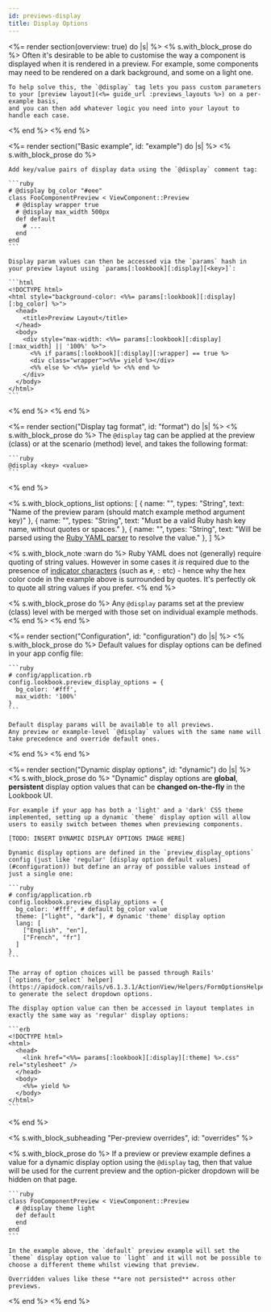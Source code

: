 ```yaml
---
id: previews-display
title: Display Options
---
```


<%= render section(overview: true) do |s| %>
    <% s.with_block_prose do %>
    Often it's desirable to be able to customise the way a component is displayed when it is rendered in a preview.
    For example, some components may need to be rendered on a dark background, and some on a light one.

    To help solve this, the `@display` tag lets you pass custom parameters to your [preview layout](<%= guide_url :previews_layouts %>) on a per-example basis,
    and you can then add whatever logic you need into your layout to handle each case.
  <% end %>
<% end %>

<%= render section("Basic example", id: "example") do |s| %>
  <% s.with_block_prose do %>

    Add key/value pairs of display data using the `@display` comment tag:

    ```ruby
    # @display bg_color "#eee"
    class FooComponentPreview < ViewComponent::Preview
      # @display wrapper true
      # @display max_width 500px
      def default
        # ...
      end
    end
    ```

    Display param values can then be accessed via the `params` hash in your preview layout using `params[:lookbook][:display][<key>]`:

    ```html
    <!DOCTYPE html>
    <html style="background-color: <%%= params[:lookbook][:display][:bg_color] %>">
      <head>
        <title>Preview Layout</title>
      </head>
      <body>
        <div style="max-width: <%%= params[:lookbook][:display][:max_width] || '100%' %>">
          <%% if params[:lookbook][:display][:wrapper] == true %>
          <div class="wrapper"><%%= yield %></div>
          <%% else %> <%%= yield %> <%% end %>
        </div>
      </body>
    </html>
    ```
  <% end %>
<% end %>

<%= render section("Display tag format", id: "format") do |s| %>
  <% s.with_block_prose do %>
    The `@display` tag can be applied at the preview (class) or at the scenario (method) level, and takes the following format:

    ```ruby
    @display <key> <value>
    ```
  <% end %>

  <% s.with_block_options_list options: [
    {
      name: "<name>",
      types: "String",
      text: "Name of the preview param (should match example method argument key)"
    },
    {
      name: "<key>",
      types: "String",
      text: "Must be a valid Ruby hash key name, without quotes or spaces."
    },
    {
      name: "<value>",
      types: "String",
      text: "Will be parsed using the [Ruby YAML parser](https://yaml.org/YAML_for_ruby.html) to resolve the value."
    },
  ] %>

  <% s.with_block_note :warn do %>
    Ruby YAML does not (generally) require quoting of string values. However in some cases it _is_ required due to the
    presence of [indicator characters](https://yaml.org/YAML_for_ruby.html#indicators_in_strings) (such as `#`, `:` etc) - hence
    why the hex color code in the example above is surrounded by quotes. It's perfectly ok to quote all string values if you prefer.
  <% end %>

  <% s.with_block_prose do %>
    Any `@display` params set at the preview (class) level with be merged with those set on individual example methods.    
  <% end %>
<% end %>

<%= render section("Configuration", id: "configuration") do |s| %>
  <% s.with_block_prose do %>
    Default values for display options can be defined in your app config file:

    ```ruby
    # config/application.rb
    config.lookbook.preview_display_options = {
      bg_color: '#fff',
      max_width: '100%'
    }
    ```

    Default display params will be available to all previews.
    Any preview or example-level `@display` values with the same name will take precedence and override default ones.
  <% end %>
<% end %>

<%= render section("Dynamic display options", id: "dynamic") do |s| %>
  <% s.with_block_prose do %>
    "Dynamic" display options are **global**, **persistent** display option values that can be **changed on-the-fly** in the Lookbook UI.

    For example if your app has both a 'light' and a 'dark' CSS theme implemented, setting up a dynamic `theme` display option will allow users to easily switch between themes when previewing components.

    [TODO: INSERT DYNAMIC DISPLAY OPTIONS IMAGE HERE]

    Dynamic display options are defined in the `preview_display_options` config (just like 'regular' [display option default values](#configuration)) but define an array of possible values instead of just a single one:

    ```ruby
    # config/application.rb
    config.lookbook.preview_display_options = {
      bg_color: '#fff', # default bg_color value
      theme: ["light", "dark"], # dynamic 'theme' display option
      lang: [
        ["English", "en"],
        ["French", "fr"]
      ]
    }
    ```

    The array of option choices will be passed through Rails' [`options_for_select` helper](https://apidock.com/rails/v6.1.3.1/ActionView/Helpers/FormOptionsHelper/options_for_select) to generate the select dropdown options.

    The display option value can then be accessed in layout templates in exactly the same way as 'regular' display options:

    ```erb
    <!DOCTYPE html>
    <html>
      <head>
        <link href="<%%= params[:lookbook][:display][:theme] %>.css" rel="stylesheet" />
      </head>
      <body>
        <%%= yield %>
      </body>
    </html>
    ```
  <% end %>

  <% s.with_block_subheading "Per-preview overrides", id: "overrides" %>

  <% s.with_block_prose do %>
    If a preview or preview example defines a value for a dynamic display option using the `@display` tag,
    then that value will be used for the current preview and the option-picker dropdown will be hidden on that page.

    ```ruby
    class FooComponentPreview < ViewComponent::Preview
      # @display theme light
      def default
      end
    end
    ```

    In the example above, the `default` preview example will set the `theme` display option value to `light` and it will not be possible to choose a different theme whilst viewing that preview.

    Overridden values like these **are not persisted** across other previews.
  <% end %>
<% end %>